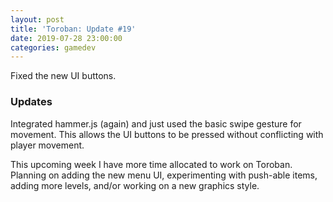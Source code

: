 ```yaml
---
layout: post
title: 'Toroban: Update #19'
date: 2019-07-28 23:00:00
categories: gamedev
---
```


Fixed the new UI buttons.

### Updates

Integrated hammer.js (again) and just used the basic swipe gesture for movement. This allows the UI buttons to be pressed without conflicting with player movement.

This upcoming week I have more time allocated to work on Toroban. Planning on adding the new menu UI, experimenting with push-able items, adding more levels, and/or working on a new graphics style.
